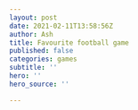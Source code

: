 ```yaml
---
layout: post
date: 2021-02-11T13:58:56Z
author: Ash
title: Favourite football game
published: false
categories: games
subtitle: ''
hero: ''
hero_source: ''

---
```

